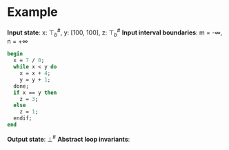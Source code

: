 # Example

**Input state**: x: $⊤_{b}^{\text{\#}}$, y: [100, 100], z: $⊤_{b}^{\text{\#}}$
**Input interval boundaries**: m = -∞, n = +∞
```pascal
begin
  x = 7 / 0;
  while x < y do
    x = x + 4;
    y = y + 1;
  done;
  if x == y then
    z = 3;
  else
    z = 1;
  endif;
end
```
**Output state**: $⊥^{\text{\#}}$
**Abstract loop invariants**: